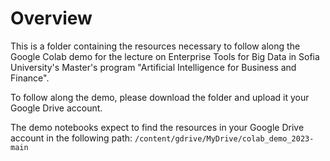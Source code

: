 # Overview

This is a folder containing the resources necessary to follow along the Google Colab demo for the lecture on Enterprise Tools for Big Data in Sofia University's Master's program "Artificial Intelligence for Business and Finance".

To follow along the demo, please download the folder and upload it your Google Drive account. 

The demo notebooks expect to find the resources in your Google Drive account in the following path:
`/content/gdrive/MyDrive/colab_demo_2023-main`

